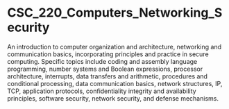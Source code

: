 # CSC_220_Computers_Networking_Security
An introduction to computer organization and architecture, networking and communication basics, incorporating principles and practice in secure computing. Specific topics include coding and assembly language programming, number systems and Boolean expressions, processor architecture, interrupts, data transfers and arithmetic, procedures and conditional processing, data communication basics, network structures, IP, TCP, application protocols, confidentiality integrity and availability principles, software security, network security, and defense mechanisms.
